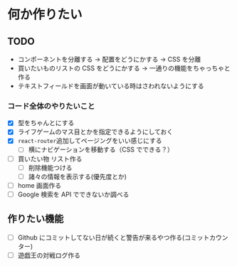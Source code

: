 # 何か作りたい

## TODO

- コンポーネントを分離する → 配置をどうにかする → CSS を分離
- 買いたいものリストの CSS をどうにかする → 一通りの機能をちゃっちゃと作る
- テキストフィールドを画面が動いている時はさわれないようにする

### コード全体のやりたいこと

- [x] 型をちゃんとにする
- [x] ライフゲームのマス目とかを指定できるようにしておく
- [x] `react-router`追加してページングをいい感じにする
  - [ ] 横にナビゲーションを移動する（CSS でできる？）
- [ ] 買いたい物 リスト作る
  - [ ] 削除機能つける
  - [ ] 諸々の情報を表示する(優先度とか)
- [ ] home 画面作る
- [ ] Google 検索を API でできないか調べる

## 作りたい機能

- [ ] Github にコミットしてない日が続くと警告が来るやつ作る(コミットカウンター)
- [ ] 遊戯王の対戦ログ作る
